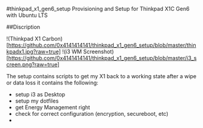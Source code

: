 #thinkpad_x1_gen6_setup
Provisioning and Setup for Thinkpad X1C Gen6 with Ubuntu LTS

##Discription

!(Thinkpad X1 Carbon)[https://github.com/0x4141414141/thinkpad_x1_gen6_setup/blob/master/thinkpadx1.jpg?raw=true]
!(i3 WM Screenshot)[https://github.com/0x4141414141/thinkpad_x1_gen6_setup/blob/master/i3_screen.png?raw=true]

The setup contains scripts to get my X1 back to a working state after a wipe or data loss it contains the following:

* setup i3 as Desktop
* setup my dotfiles
* get Energy Management right
* check for correct configuration (encryption, secureboot, etc)
* 
